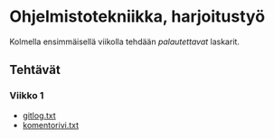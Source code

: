 # **Ohjelmistotekniikka, harjoitustyö**

Kolmella ensimmäisellä viikolla tehdään _palautettavat_ laskarit.

## Tehtävät

### Viikko 1

* [gitlog.txt](https://github.com/repemi/ot-harjoitustyo/blob/master/laskarit/viikko1/gitlog.txt)
* [komentorivi.txt](https://github.com/repemi/ot-harjoitustyo/blob/master/laskarit/viikko1/komentorivi.txt)

